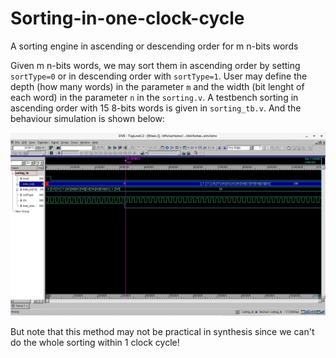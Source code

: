 # Sorting-in-one-clock-cycle
A sorting engine in ascending or descending order for m n-bits words

Given m n-bits words, we may sort them in ascending order by setting `sortType=0` or in descending order with `sortType=1`. User may define the depth (how many words) in the parameter `m` and the width (bit lenght of each word) in the parameter `n` in the `sorting.v`. A testbench sorting in ascending order with 15 8-bits words is given in `sorting_tb.v`. And the behaviour simulation is shown below:



![](/behav_sim.png)


But note that this method may not be practical in synthesis since we can't do the whole sorting within 1 clock cycle!
